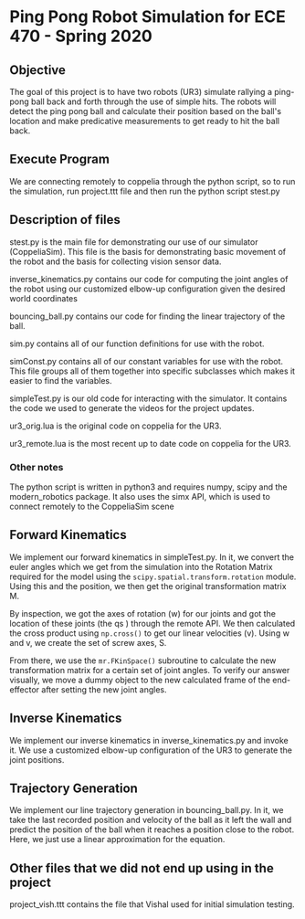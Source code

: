 # Ping Pong Robot Simulation for ECE 470 - Spring 2020

## Objective
The goal of this project is to have two robots (UR3) simulate rallying a ping-pong ball back and forth through the use of simple hits. The robots will detect the ping pong ball and calculate their position based on the ball's location and make predicative measurements to get ready to hit the ball back.

## Execute Program
We are connecting remotely to coppelia through the python script, so to run the simulation, run project.ttt file and then run the python script stest.py

## Description of files
stest.py is the main file for demonstrating our use of our simulator (CoppeliaSim). This file is the basis for demonstrating basic movement of the robot and the basis for collecting vision sensor data. 

inverse_kinematics.py contains our code for computing the joint angles of the robot using our customized elbow-up configuration given the desired world coordinates

bouncing_ball.py contains our code for finding the linear trajectory of the ball.

sim.py contains all of our function definitions for use with the robot. 

simConst.py contains all of our constant variables for use with the robot. This file groups all of them together into specific subclasses which makes it easier to find the variables.

simpleTest.py is our old code for interacting with the simulator. It contains the code we used to generate the videos for the project updates. 

ur3_orig.lua is the original code on coppelia for the UR3.

ur3_remote.lua is the most recent up to date code on coppelia for the UR3.

### Other notes
The python script is written in python3 and requires numpy, scipy and the modern_robotics package. It also uses the simx API, which is used to connect remotely to the CoppeliaSim scene

## Forward Kinematics
We implement our forward kinematics in simpleTest.py. In it, we convert the euler angles which we get from the simulation into the Rotation Matrix required for the model using the `scipy.spatial.transform.rotation` module. Using this and the position, we then get the original transformation matrix M. 

By inspection, we got the axes of rotation (w) for our joints and got the location of these joints (the qs ) through the remote API. We then calculated the cross product using `np.cross()` to get our linear velocities (v). Using w and v, we create the set of screw axes, S. 

From there, we use the `mr.FKinSpace()` subroutine to calculate the new transformation matrix for a certain set of joint angles. To verify our answer visually, we move a dummy object to the new calculated frame of the end-effector after setting the new joint angles. 

## Inverse Kinematics

We implement our inverse kinematics in inverse_kinematics.py and invoke it. We use a customized elbow-up configuration of the UR3 to generate the joint positions. 

## Trajectory Generation

We implement our line trajectory generation in bouncing_ball.py. In it, we take the last recorded position and velocity of the ball as it left the wall and predict the position of the ball when it reaches a position close to the robot. Here, we just use a linear approximation for the equation. 

## Other files that we did not end up using in the project
project_vish.ttt contains the file that Vishal used for initial simulation testing. 
